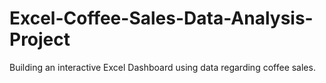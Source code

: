 # Excel-Coffee-Sales-Data-Analysis-Project
Building an interactive Excel Dashboard using data regarding coffee sales.
